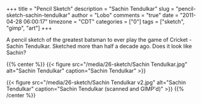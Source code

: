 +++
title = "Pencil Sketch"
description = "Sachin Tendulkar"
slug = "pencil-sketch-sachin-tendulkar"
author = "Lobo"
comments = "true"
date = "2011-04-28 06:00:17"
timezone = "CDT"
categories = ["0"]
tags = ["sketch", "gimp", "art"]
+++

A pencil sketch of the greatest batsman to ever play the game of Cricket - Sachin Tendulkar. Sketched more than half a decade ago. Does it look like Sachin?

{{% center %}}
{{< figure src="/media/26-sketch/Sachin Tendulkar.jpg" alt="Sachin Tendulkar" caption="Sachin Tendulkar" >}}

{{< figure src="/media/26-sketch/Sachin Tendulkar v2.jpg" alt="Sachin Tendulkar" caption="Sachin Tendulkar (scanned and GIMP'd)" >}}
{{% /center %}}
